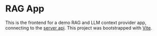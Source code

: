 # RAG App 
This is the frontend for a demo RAG and LLM context provider app, connecting to the [server api](https://github.com/uelski/rag-context-server). This project was bootstrapped with [Vite](https://vite.dev/).